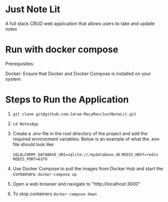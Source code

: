 Just Note Lit
=============

A full stack CRUD web application that allows users to take and update notes 


Run with docker compose
===========

Prerequisites:

Docker: Ensure that Docker and Docker Compose is installed on your system. 

Steps to Run the Application
===========================

1. ``git clone git@github.com:Jarae-MacyMan/JustNoteLit.git`` 
2. ``cd NotesApp``
3. Create a .env file in the root directory of the project and add the required environment variables. Below is an example of what the .env file should look like:

   ``SQLALCHEMY_DATABASE_URI=sqlite:///mydatabase.db``
   ``REDIS_HOST=redis``
   ``REDIS_PORT=6379``

5. Use Docker Compose to pull the images from Docker Hub and start the containers. ``docker-compose up``
6. Open a web browser and navigate to "http://localhost:3000"
7. To stop containers ``docker-compose down``

